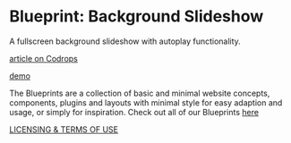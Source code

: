 Blueprint: Background Slideshow
=========

A fullscreen background slideshow with autoplay functionality.

[article on Codrops](http://tympanus.net/codrops/?p=14667)

[demo](http://tympanus.net/Blueprints/BackgroundSlideshow/)

The Blueprints are a collection of basic and minimal website concepts, components, plugins and layouts with minimal style for easy adaption and usage, or simply for inspiration.
Check out all of our Blueprints [here](http://tympanus.net/codrops/category/blueprints/)

[LICENSING & TERMS OF USE](http://tympanus.net/codrops/licensing/)